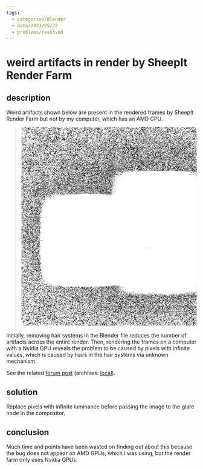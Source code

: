 ```yaml
---
tags:
  - categories/Blender
  - date/2023/05/22
  - problems/resolved
---
```


# weird artifacts in render by SheepIt Render Farm

## description

Weird artifacts shown below are present in the rendered frames by SheepIt Render Farm but not by my computer, which has an AMD GPU.

> ![weird artifacts](../../archives/sparse/579b459ea3d1962fbf9fecdc6317fd3f6ea78c2ad3235815a246a1d98e81e171.png)

Initially, removing hair systems in the Blender file reduces the number of artifacts across the entire render. Then, rendering the frames on a computer with a Nvidia GPU reveals the problem to be caused by pixels with infinite values, which is caused by hairs in the hair systems via unknown mechanism.

See the related [forum post](https://www.sheepit-renderfarm.com/forum/viewtopic.php?t=2460) (archives: [local](../../archives/sparse/1dd00a095f344a61ab3e8f7713ed88e8eea6648c8379a36ac4e0ebb971fe2f57.md)).

## solution

Replace pixels with infinite luminance before passing the image to the glare node in the compositor.

## conclusion

Much time and points have been wasted on finding out about this because the bug does not appear on AMD GPUs, which I was using, but the render farm only uses Nvidia GPUs.
